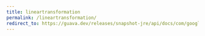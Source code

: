 ```yaml
---
title: lineartransformation
permalink: /lineartransformation/
redirect_to: https://guava.dev/releases/snapshot-jre/api/docs/com/google/common/math/LinearTransformation.html
---
```

